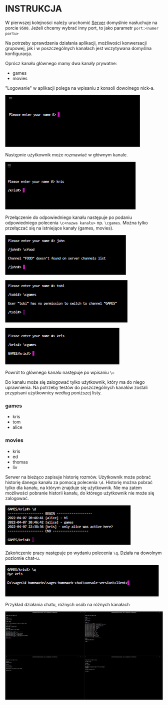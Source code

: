 # INSTRUKCJA

W pierwszej kolejności należy uruchomić [Server](https://github.com/magikabdul/sages-homework-chat/tree/main/console-version/server)
domyślnie nasłuchuje na porcie `9500`. 
Jeżeli chcemy wybrać inny port, to jako parametr `port:<numer portu>`

Na potrzeby sprawdzenia działania aplikacji, możliwości konwersacji grupowej, jak i w poszczególnych kanałach
jest wczytywana domyślna konfiguracja.

Oprócz kanału głównego mamy dwa kanały prywatne:
- games
- movies

"Logowanie" w aplikacji polega na wpisaniu z konsoli dowolnego nick-a. 

![logowanie](client/screens/00-logowanie.png)

Następnie użytkownik może rozmawiać w głównym kanale.

![prompt](client/screens/01-prompt.png)

Przełączenie do odpowiedniego kanału następuje po podaniu odpowiedniego polecenia `\c<nazwa kanału>` np. `\cgames`.
Można tylko przełączać się na istniejące kanały (games, movies). 

![no-channel](client/screens/02-no-channel.png)

![no-permissions](client/screens/03-no-permissions.png)

![switch-success](client/screens/04_channel-succes.png)

Powrót to głównego kanału następuje po wpisaniu `\c`

Do kanału może się zalogować tylko użytkownik, który ma do niego uprawnienia. Na potrzeby testów do poszczególnych kanałów
zostali przypisani użytkownicy według poniższej listy.



### games
- kris
- tom
- alice

### movies
- kris
- ed
- thomas
- liv

Serwer na bieżąco zapisuje historię rozmów. Użytkownik może pobrać historię danego kanału za pomocą polecenia `\d`.
Historię można pobrać tylko dla kanału, na którym znajduje się użytkownik. Nie ma zatem możliwości pobranie historii kanału,
do którego użytkownik nie może się zalogować.

![history](client/screens/05-history.png)

Zakończenie pracy następuje po wydaniu polecenia `\q`. Działa na dowolnym poziomie chat-u.

![logout](client/screens/06-logout.png)


Przykład działania chatu, różnych osób na różnych kanałach

![chat](client/screens/chat.png)
